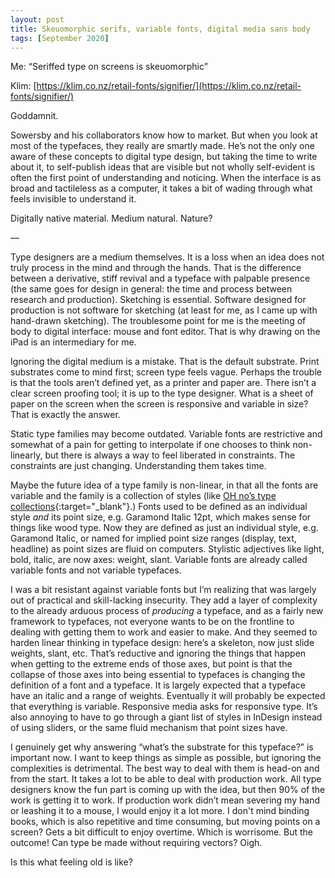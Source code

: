 ```yaml
---
layout: post
title: Skeuomorphic serifs, variable fonts, digital media sans body
tags: [September 2020]
---
```


Me: “Seriffed type on screens is skeuomorphic”

Klim: [https://klim.co.nz/retail-fonts/signifier/](https://klim.co.nz/retail-fonts/signifier/)

Goddamnit.

Sowersby and his collaborators know how to market. But when you look at most of the typefaces, they really are smartly made. He’s not the only one aware of these concepts to digital type design, but taking the time to write about it, to self-publish ideas that are visible but not wholly self-evident is often the first point of understanding and noticing. When the interface is as broad and tactileless as a computer, it takes a bit of wading through what feels invisible to understand it.

Digitally native material. Medium natural. Nature?

—

Type designers are a medium themselves. It is a loss when an idea does not truly process in the mind and through the hands. That is the difference between a derivative, stiff revival and a typeface with palpable presence (the same goes for design in general: the time and process between research and production). Sketching is essential. Software designed for production is not software for sketching (at least for me, as I came up with hand-drawn sketching). The troublesome point for me is the meeting of body to digital interface: mouse and font editor. That is why drawing on the iPad is an intermediary for me.

Ignoring the digital medium is a mistake. That is the default substrate. Print substrates come to mind first; screen type feels vague. Perhaps the trouble is that the tools aren’t defined yet, as a printer and paper are. There isn’t a clear screen proofing tool; it is up to the type designer. What is a sheet of paper on the screen when the screen is responsive and variable in size? That is exactly the answer.

Static type families may become outdated. Variable fonts are restrictive and somewhat of a pain for getting to interpolate if one chooses to think non-linearly, but there is always a way to feel liberated in constraints. The constraints are just changing. Understanding them takes time.

Maybe the future idea of a type family is non-linear, in that all the fonts are variable and the family is a collection of styles (like [OH no’s type collections](https://ohnotype.co/collections){:target="_blank"}.) Fonts used to be defined as an individual style *and* its point size, e.g. Garamond Italic 12pt, which makes sense for things like wood type. Now they are defined as just an individual style, e.g. Garamond Italic, or named for implied point size ranges (display, text, headline) as point sizes are fluid on computers. Stylistic adjectives like light, bold, italic, are now axes: weight, slant. Variable fonts are already called variable fonts and not variable typefaces.

I was a bit resistant against variable fonts but I’m realizing that was largely out of practical and skill-lacking insecurity. They add a layer of complexity to the already arduous process of *producing* a typeface, and as a fairly new framework to typefaces, not everyone wants to be on the frontline to dealing with getting them to work and easier to make. And they seemed to harden linear thinking in typeface design: here’s a skeleton, now just slide weights, slant, etc. That’s reductive and ignoring the things that happen when getting to the extreme ends of those axes, but point is that the collapse of those axes into being essential to typefaces is changing the definition of a font and a typeface. It is largely expected that a typeface have an italic and a range of weights. Eventually it will probably be expected that everything is variable. Responsive media asks for responsive type. It’s also annoying to have to go through a giant list of styles in InDesign instead of using sliders, or the same fluid mechanism that point sizes have.

I genuinely get why answering “what’s the substrate for this typeface?” is important now. I want to keep things as simple as possible, but ignoring the complexities is detrimental. The best way to deal with them is head-on and from the start. It takes a lot to be able to deal with production work. All type designers know the fun part is coming up with the idea, but then 90% of the work is getting it to work. If production work didn’t mean severing my hand or leashing it to a mouse, I would enjoy it a lot more. I don't mind binding books, which is also repetitive and time consuming, but moving points on a screen? Gets a bit difficult to enjoy overtime. Which is worrisome. But the outcome! Can type be made without requiring vectors? Oigh.

Is this what feeling old is like?
